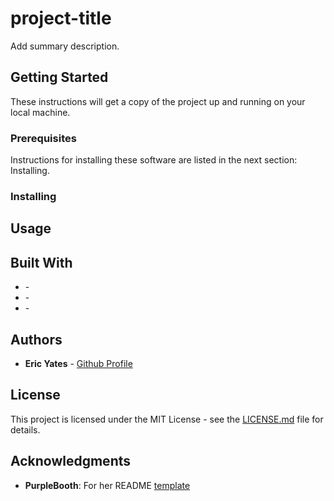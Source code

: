 # project-title

Add summary description.

## Getting Started

These instructions will get a copy of the project up and running on your local machine.

### Prerequisites

Instructions for installing these software are listed in the next section: Installing. 

### Installing



## Usage



## Built With

* []() - 
* []() - 
* []() - 


## Authors

* **Eric Yates** - [Github Profile](https://github.com/eric-yates)


## License

This project is licensed under the MIT License - see the [LICENSE.md](/LICENSE.md) file for details.


## Acknowledgments

* **PurpleBooth**: For her README [template](https://gist.github.com/PurpleBooth/109311bb0361f32d87a2)
